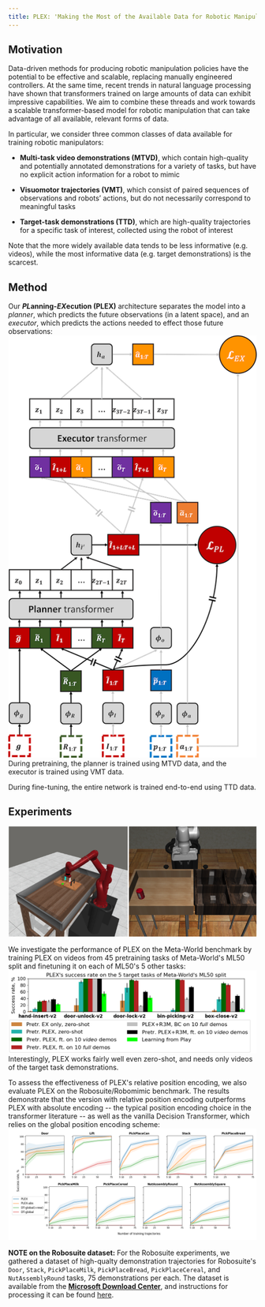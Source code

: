 ```yaml
---
title: PLEX: 'Making the Most of the Available Data for Robotic Manipulation Pretraining' layout: default
---
```


## Motivation
Data-driven methods for producing robotic manipulation policies have the potential to be effective and scalable, replacing manually engineered controllers. At the same time, recent trends in natural language processing have shown that transformers trained on large amounts of data can exhibit impressive capabilities. We aim to combine these threads and work towards a scalable transformer-based model for robotic manipulation that can take advantage of all available, relevant forms of data.

In particular, we consider three common classes of data available for training robotic manipulators:

 * **Multi-task video demonstrations (MTVD)**, which contain high-quality and potentially annotated demonstrations for a variety of tasks, but have no explicit action information for a robot to mimic

 * **Visuomotor trajectories (VMT)**, which consist of paired sequences of observations and robots’ actions, but do not necessarily correspond to meaningful tasks

 * **Target-task demonstrations (TTD)**, which are high-quality trajectories for a specific task of interest, collected using the robot of interest

Note that the more widely available data tends to be less informative (e.g. videos), while the most informative data (e.g. target demonstrations) is the scarcest.

## Method
Our ***PL*anning-*EX*ecution (PLEX)** architecture separates the model into a *planner*, which predicts the future observations (in a latent space), and an *executor*, which predicts the actions needed to effect those future observations:
![architecture](./assets/img/PLEX.png)
During pretraining, the planner is trained using MTVD data, and the executor is trained using VMT data.

During fine-tuning, the entire network is trained end-to-end using TTD data.


## Experiments

![Examples of tasks used in experiments](./assets/img/robots.png)

We investigate the performance of PLEX on the Meta-World benchmark by training PLEX on videos from 45 pretraining tasks of Meta-World's ML50 split and finetuning it on each of ML50's 5 other tasks:
![Meta-World results](./assets/img/metaworld-results.png)
Interestingly, PLEX works fairly well even zero-shot, and needs only videos of the target task demonstrations.

To assess the effectiveness of PLEX's relative position encoding, we also evaluate PLEX on the Robosuite/Robomimic benchmark. The results demonstrate that the version with relative position encoding outperforms PLEX with absolute encoding -- the typical position encoding choice in the transformer literature -- as well as the vanilla Decision Transformer, which relies on the global position encoding scheme:
![Robosuite results](./assets/img/robosuite-results.png)

**NOTE on the Robosuite dataset:** For the Robosuite experiments, we gathered a dataset of high-qualty demonstration trajectories for Robosuite's `Door`, `Stack`, `PickPlaceMilk`, `PickPlaceBread`, `PickPlaceCereal`, and `NutAssemblyRound` tasks, 75 demonstrations per each. The dataset is available from the [**Microsoft Download Center**](https://www.microsoft.com/en-us/download/details.aspx?id=105664), and instructions for processing it can be found [here](https://github.com/microsoft/PLEX#robosuiterobomimic-data-setup).